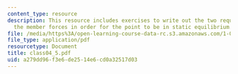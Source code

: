 ```yaml
---
content_type: resource
description: This resource includes exercises to write out the two requirements on
  the member forces in order for the point to be in static equilibrium.
file: /media/https%3A/open-learning-course-data-rc.s3.amazonaws.com/1-050-solid-mechanics-fall-2004/a279dd96f3e6de2514e6cd0a32517d03_class04_5.pdf
file_type: application/pdf
resourcetype: Document
title: class04_5.pdf
uid: a279dd96-f3e6-de25-14e6-cd0a32517d03
---
```


